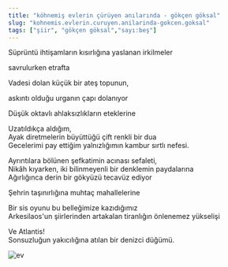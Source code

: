 ```yaml
---
title: "köhnemiş evlerin çürüyen anılarında - gökçen göksal"
slug: "kohnemis.evlerin.curuyen.anilarinda-gokcen.goksal"
tags: ["şiir", "gökçen göksal","sayı:beş"]
---
```


Süprüntü ihtişamların kısırlığına yaslanan irkilmeler

savrulurken etrafta

Vadesi dolan küçük bir ateş topunun,

askıntı olduğu urganın çapı dolanıyor

Düşük oktavlı ahlaksızlıkların eteklerine

Uzatıldıkça aldığım,\
Ayak diretmelerin büyüttüğü çift renkli bir dua\
Gecelerimi pay ettiğim yalnızlığımın kambur sırtlı nefesi.

Ayrıntılara bölünen şefkatimin acınası sefaleti,\
Nikâh kıyarken, iki bilinmeyenli bir denklemin paydalarına\
Ağırlığınca derin bir gökyüzü tecavüz ediyor

Şehrin taşınırlığına muhtaç mahallelerine

Bir sis oyunu bu belleğimize kazıdığımız\
Arkesilaos'un şiirlerinden artakalan tiranlığın önlenemez yükselişi

Ve Atlantis!\
Sonsuzluğun yakıcılığına atılan bir denizci düğümü.



![ev](/img/ky05_10_zaferyalcinpinar.jpg)




